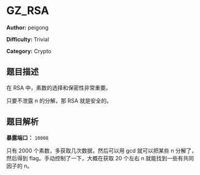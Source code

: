 # GZ_RSA

**Author:** peigong

**Difficulty:** Trivial

**Category:** Crypto

## 题目描述

在 RSA 中，素数的选择和保密性非常重要。

只要不泄露 n 的分解，那 RSA 就是安全的。

## 题目解析

**暴露端口：** `10008`

只有 2000 个素数，多获取几次数据，然后可以用 gcd 就可以把某些 n 分解了，然后得到 flag。手动控制了一下，大概在获取 20 个左右 n 就能找到一些有共同因子的 n。
